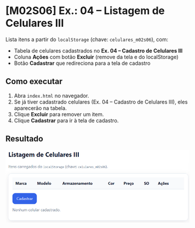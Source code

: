 # [M02S06] Ex.: 04 – Listagem de Celulares III

Lista itens a partir do `localStorage` (chave: `celulares_m02s06`), com:
- Tabela de celulares cadastrados no **Ex. 04 – Cadastro de Celulares III**
- Coluna **Ações** com botão **Excluir** (remove da tela e do localStorage)
- Botão **Cadastrar** que redireciona para a tela de cadastro

## Como executar
1. Abra `index.html` no navegador.
2. Se já tiver cadastrado celulares (Ex. 04 – Cadastro de Celulares III), eles aparecerão na tabela.
3. Clique **Excluir** para remover um item.
4. Clique **Cadastrar** para ir à tela de cadastro.

## Resultado
![alt text](image.png)
